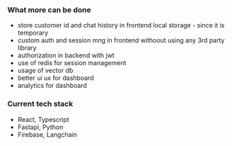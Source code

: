 <!-- docker run -d -e POSTGRES_DB=embed -e POSTGRES_PASSWORD=embed -e POSTGRES_USER=embed -p 6500:5432 postgres:latest -->

### What more can be done
- store customer id and chat history in frontend local storage - since it is temporary
- custom auth and session mng in frontend withoout using any 3rd party library
- authorization in backend with jwt
- use of redis for session management
- usage of vector db
- better ui ux for dashboard
- analytics for dashboard



### Current tech stack
- React, Typescript
- Fastapi, Python
- Firebase, Langchain